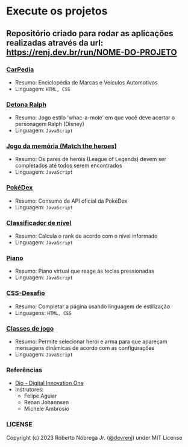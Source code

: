 # Execute os projetos

## Repositório criado para rodar as aplicações realizadas através da url: https://renj.dev.br/run/NOME-DO-PROJETO

### [CarPedia](https://renj.dev.br/run/carpedia-redirecionamento.html)

- Resumo: Enciclopédia de Marcas e Veículos Automotivos
- Linguagem: `HTML, CSS`

### [Detona Ralph](https://renj.dev.br/run/detona-ralph.html)

- Resumo: Jogo estilo 'whac-a-mole' em que você deve acertar o personagem Ralph (Disney)
- Linguagem: `JavaScript`

### [Jogo da memória (Match the heroes)](https://renj.dev.br/run/jogo-da-memoria.html)

- Resumo: Os pares de heróis (League of Legends) devem ser completados até todos serem encontrados
- Linguagem: `JavaScript`

### [PokéDex](https://renj.dev.br/run/pokedex.html)

- Resumo: Consumo de API oficial da PokéDex
- Linguagem: `JavaScript`

### [Classificador de nível](https://renj.dev.br/run/rank.html)

- Resumo: Calcula o rank de acordo com o nível informado
- Linguagem: `JavaScript`

### [Piano](https://renj.dev.br/run/piano.html)

- Resumo: Piano virtual que reage às teclas pressionadas
- Linguagem: `JavaScript`

### [CSS-Desafio](https://renj.dev.br/run/css-desafio.html)

- Resumo: Completar a página usando linguagem de estilização
- Linguagens: `HTML, CSS`

### [Classes de jogo](https://renj.dev.br/run/classes-rpg.html)

- Resumo: Permite selecionar herói e arma para que apareçam mensagens dinâmicas de acordo com as configurações
- Linguagem: `JavaScript`

### Referências

- [Dio - Digital Innovation One](https://web.dio.me/)
- Instrutores:
  - Felipe Aguiar
  - Renan Johannsen
  - Michele Ambrosio

### LICENSE

Copyright (c) 2023 Roberto Nóbrega Jr. ([@devrenj](https://www.github.com/devrenj)) under MIT License
